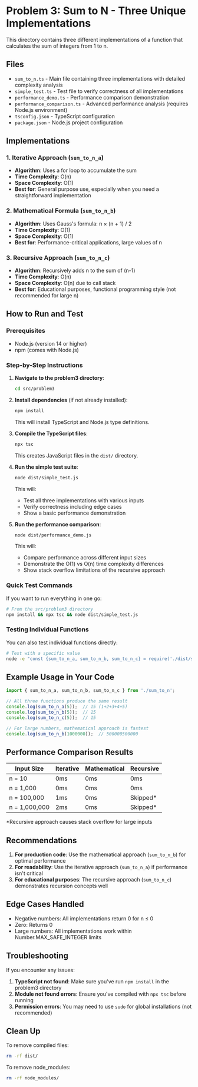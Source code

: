 # Problem 3: Sum to N - Three Unique Implementations

This directory contains three different implementations of a function that calculates the sum of integers from 1 to n.

## Files

- `sum_to_n.ts` - Main file containing three implementations with detailed complexity analysis
- `simple_test.ts` - Test file to verify correctness of all implementations
- `performance_demo.ts` - Performance comparison demonstration
- `performance_comparison.ts` - Advanced performance analysis (requires Node.js environment)
- `tsconfig.json` - TypeScript configuration
- `package.json` - Node.js project configuration

## Implementations

### 1. Iterative Approach (`sum_to_n_a`)
- **Algorithm**: Uses a for loop to accumulate the sum
- **Time Complexity**: O(n)
- **Space Complexity**: O(1)
- **Best for**: General purpose use, especially when you need a straightforward implementation

### 2. Mathematical Formula (`sum_to_n_b`)
- **Algorithm**: Uses Gauss's formula: n × (n + 1) / 2
- **Time Complexity**: O(1)
- **Space Complexity**: O(1)
- **Best for**: Performance-critical applications, large values of n

### 3. Recursive Approach (`sum_to_n_c`)
- **Algorithm**: Recursively adds n to the sum of (n-1)
- **Time Complexity**: O(n)
- **Space Complexity**: O(n) due to call stack
- **Best for**: Educational purposes, functional programming style (not recommended for large n)

## How to Run and Test

### Prerequisites
- Node.js (version 14 or higher)
- npm (comes with Node.js)

### Step-by-Step Instructions

1. **Navigate to the problem3 directory**:
   ```bash
   cd src/problem3
   ```

2. **Install dependencies** (if not already installed):
   ```bash
   npm install
   ```
   This will install TypeScript and Node.js type definitions.

3. **Compile the TypeScript files**:
   ```bash
   npx tsc
   ```
   This creates JavaScript files in the `dist/` directory.

4. **Run the simple test suite**:
   ```bash
   node dist/simple_test.js
   ```
   This will:
   - Test all three implementations with various inputs
   - Verify correctness including edge cases
   - Show a basic performance demonstration

5. **Run the performance comparison**:
   ```bash
   node dist/performance_demo.js
   ```
   This will:
   - Compare performance across different input sizes
   - Demonstrate the O(1) vs O(n) time complexity differences
   - Show stack overflow limitations of the recursive approach

### Quick Test Commands

If you want to run everything in one go:

```bash
# From the src/problem3 directory
npm install && npx tsc && node dist/simple_test.js
```

### Testing Individual Functions

You can also test individual functions directly:

```bash
# Test with a specific value
node -e "const {sum_to_n_a, sum_to_n_b, sum_to_n_c} = require('./dist/sum_to_n'); console.log('sum_to_n(100):', sum_to_n_a(100), sum_to_n_b(100), sum_to_n_c(100));"
```

## Example Usage in Your Code

```typescript
import { sum_to_n_a, sum_to_n_b, sum_to_n_c } from './sum_to_n';

// All three functions produce the same result
console.log(sum_to_n_a(5));  // 15 (1+2+3+4+5)
console.log(sum_to_n_b(5));  // 15
console.log(sum_to_n_c(5));  // 15

// For large numbers, mathematical approach is fastest
console.log(sum_to_n_b(1000000));  // 500000500000
```

## Performance Comparison Results

| Input Size | Iterative | Mathematical | Recursive |
|------------|-----------|--------------|-----------|
| n = 10     | 0ms       | 0ms          | 0ms       |
| n = 1,000  | 0ms       | 0ms          | 0ms       |
| n = 100,000| 1ms       | 0ms          | Skipped*  |
| n = 1,000,000| 2ms    | 0ms          | Skipped*  |

*Recursive approach causes stack overflow for large inputs

## Recommendations

1. **For production code**: Use the mathematical approach (`sum_to_n_b`) for optimal performance
2. **For readability**: Use the iterative approach (`sum_to_n_a`) if performance isn't critical
3. **For educational purposes**: The recursive approach (`sum_to_n_c`) demonstrates recursion concepts well

## Edge Cases Handled

- Negative numbers: All implementations return 0 for n ≤ 0
- Zero: Returns 0
- Large numbers: All implementations work within Number.MAX_SAFE_INTEGER limits

## Troubleshooting

If you encounter any issues:

1. **TypeScript not found**: Make sure you've run `npm install` in the problem3 directory
2. **Module not found errors**: Ensure you've compiled with `npx tsc` before running
3. **Permission errors**: You may need to use `sudo` for global installations (not recommended)

## Clean Up

To remove compiled files:
```bash
rm -rf dist/
```

To remove node_modules:
```bash
rm -rf node_modules/
